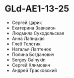# GLd-AE1-13-25
- Сергей Царик
- Екатерина Завизион
- Людмила Суходольская
- Анна Лапицкая
- Глеб Толстик
- Наталья Лаптенок
- Полина Богданович
- Sergey Galnykin
- Сергей Климович
- Андрей Трасковский
